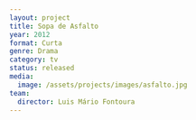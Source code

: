 ```yaml
---
layout: project
title: Sopa de Asfalto
year: 2012
format: Curta
genre: Drama
category: tv
status: released
media:
  image: /assets/projects/images/asfalto.jpg
team:
  director: Luis Mário Fontoura
---
```

